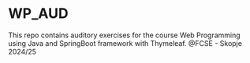 # WP_AUD
This repo contains auditory exercises for the course Web Programming using Java and SpringBoot framework with Thymeleaf.
@FCSE - Skopje 2024/25
